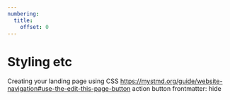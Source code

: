 ```yaml
---
numbering:
  title:
    offset: 0
---
```


# Styling etc


Creating your landing page using CSS
https://mystmd.org/guide/website-navigation#use-the-edit-this-page-button
action button
frontmatter: hide
